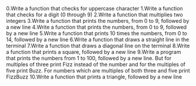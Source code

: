 
0.Write a function that checks for uppercase character
1.Write a function that checks for a digit (0 through 9)
2.Write a function that multiplies two integers
3.Write a function that prints the numbers, from 0 to 9, followed by a new line
4.Write a function that prints the numbers, from 0 to 9, followed by a new line
5.Write a function that prints 10 times the numbers, from 0 to 14, followed by a new line
6.Write a function that draws a straight line in the terminal
7.Write a function that draws a diagonal line on the terminal
8.Write a function that prints a square, followed by a new line
9.Write a program that prints the numbers from 1 to 100, followed by a new line. But for multiples of three print Fizz instead of the number and for the multiples of five print Buzz. For numbers which are multiples of both three and five print FizzBuzz
10.Write a function that prints a triangle, followed by a new line
